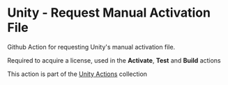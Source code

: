 # Unity - Request Manual Activation File
Github Action for requesting Unity's manual activation file. 

Required to acquire a license, used in the **Activate**, **Test** and **Build** actions

This action is part of the [Unity Actions](https://github.com/webbertakken/unity-actions) collection
